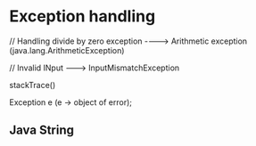 # Exception handling

// Handling divide by zero exception ----> Arithmetic exception (java.lang.ArithmeticException)

// Invalid INput ---> InputMismatchException

stackTrace()

Exception e (e -> object of error);

## Java String
